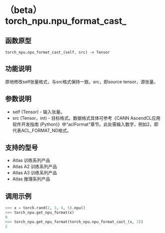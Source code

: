# （beta）torch_npu.npu_format_cast_

## 函数原型

```
torch_npu.npu_format_cast_(self, src) -> Tensor
```

## 功能说明

原地修改self张量格式，与src格式保持一致。src，即source tensor，源张量。

## 参数说明

- self (Tensor) - 输入张量。
- src (Tensor，int) - 目标格式。数据格式具体可参考《CANN  AscendCL应用软件开发指南 (Python)》中“aclFormat”章节。此处需输入数字，例如2，即代表ACL_FORMAT_ND格式。

## 支持的型号

- <term>Atlas 训练系列产品</term>
- <term>Atlas A2 训练系列产品</term>
- <term>Atlas A3 训练系列产品</term>
- <term>Atlas 推理系列产品</term>

## 调用示例

```python
>>> x = torch.rand(2, 3, 4, 5).npu()
>>> torch_npu.get_npu_format(x)
0
>>> torch_npu.get_npu_format(torch_npu.npu_format_cast_(x, 2))
2
```

